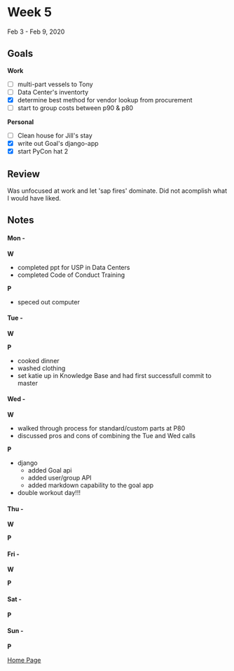 # Week 5
Feb 3 - Feb 9, 2020

## Goals

**Work**

- [ ] multi-part vessels to Tony
- [ ] Data Center's inventorty
- [x] determine best method for vendor lookup from procurement
- [ ] start to group costs between p90 & p80

**Personal**

- [ ] Clean house for Jill's stay
- [x] write out Goal's django-app
- [x] start PyCon hat 2

## Review

Was unfocused at work and let 'sap fires' dominate.  Did not acomplish what I would have liked.

## Notes

#### Mon -  ####

**W**

- completed ppt for USP in Data Centers
- completed Code of Conduct Training

**P**

- speced out computer

#### Tue -  ####

**W**



**P**

- cooked dinner
- washed clothing
- set katie up in Knowledge Base and had first successfull commit to master

#### Wed -  ####

**W**

- walked through process for standard/custom parts at P80
- discussed pros and cons of combining the Tue and Wed calls

**P**

- django
  - added Goal api
  - added user/group API
  - added markdown capability to the goal app
- double workout day!!!



#### Thu -  ####

**W**

**P**

#### Fri -  ####

**W**

**P**

#### Sat -  ####

**P**

#### Sun -  ####

**P**


[Home Page](https://ch3ck3rs.github.io/Goals)
